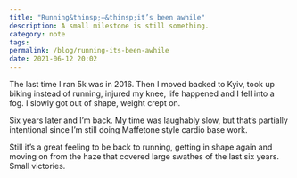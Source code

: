 ```yaml
---
title: "Running&thinsp;—&thinsp;it’s been awhile"
description: A small milestone is still something. 
category: note
tags: 
permalink: /blog/running-its-been-awhile
date: 2021-06-12 20:02
---
```


The last time I ran 5k was in 2016. Then I moved backed to Kyiv, took up biking instead of running, injured my knee, life happened and I fell into a fog. I slowly got out of shape, weight crept on.

Six years later and I’m back. My time was laughably slow, but that’s partially intentional since I’m still doing Maffetone style cardio base work.  

Still it’s a great feeling to be back to running, getting in shape again and moving on from the haze that covered large swathes of the last six years. Small victories.  
  